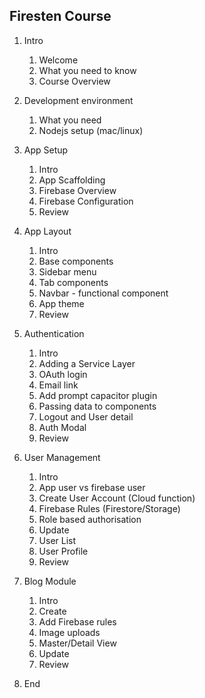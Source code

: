 ## Firesten Course

1. Intro

   1. Welcome
   2. What you need to know
   3. Course Overview

2. Development environment

   1. What you need
   2. Nodejs setup (mac/linux)

3. App Setup

   1. Intro
   2. App Scaffolding
   3. Firebase Overview
   4. Firebase Configuration
   5. Review

4. App Layout

   1. Intro
   2. Base components
   3. Sidebar menu
   4. Tab components
   5. Navbar - functional component
   6. App theme
   7. Review

5. Authentication

   1. Intro
   2. Adding a Service Layer
   3. OAuth login
   4. Email link
   5. Add prompt capacitor plugin
   6. Passing data to components
   7. Logout and User detail
   8. Auth Modal
   9. Review

6. User Management

   1. Intro
   2. App user vs firebase user
   3. Create User Account (Cloud function)
   4. Firebase Rules (Firestore/Storage)
   5. Role based authorisation
   6. Update
   7. User List
   8. User Profile
   9. Review

7. Blog Module

   1. Intro
   2. Create
   3. Add Firebase rules
   4. Image uploads
   5. Master/Detail View
   6. Update
   7. Review

8. End

